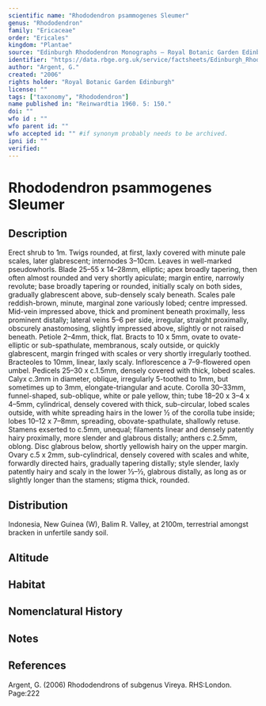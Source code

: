 ```yaml
---
scientific name: "Rhododendron psammogenes Sleumer"
genus: "Rhododendron"
family: "Ericaceae"
order: "Ericales"
kingdom: "Plantae"
source: "Edinburgh Rhododendron Monographs – Royal Botanic Garden Edinburgh"
identifier: "https://data.rbge.org.uk/service/factsheets/Edinburgh_Rhododendron_Monographs.xhtml"
author: "Argent, G."
created: "2006"
rights holder: "Royal Botanic Garden Edinburgh"
license: ""
tags: ["taxonomy", "Rhododendron"]
name published in: "Reinwardtia 1960. 5: 150."
doi: ""
wfo id : ""
wfo parent id: ""
wfo accepted id: "" #if synonym probably needs to be archived.                      
ipni id: ""
verified:
---
```


                       

# Rhododendron psammogenes Sleumer

## Description
Erect shrub to 1m. Twigs rounded, at first, laxly covered with minute pale scales, later glabrescent; internodes 3–10cm. Leaves in well-marked pseudowhorls. Blade 25–55 x 14–28mm, elliptic; apex broadly tapering, then often almost rounded and very shortly apiculate; margin entire, narrowly revolute; base broadly tapering or rounded, initially scaly on both sides, gradually glabrescent above, sub-densely scaly beneath. Scales pale reddish-brown, minute, marginal zone variously lobed; centre impressed. Mid-vein impressed above, thick and prominent beneath proximally, less prominent distally; lateral veins 5–6 per side, irregular, straight proximally, obscurely anastomosing, slightly impressed above, slightly or not raised beneath. Petiole 2–4mm, thick, flat. Bracts to 10 x 5mm, ovate to ovate-elliptic or sub-spathulate, membranous, scaly outside, or quickly glabrescent, margin fringed with scales or very shortly irregularly toothed. Bracteoles to 10mm, linear, laxly scaly. Inflorescence a 7–9-flowered open umbel. Pedicels 25–30 x c.1.5mm, densely covered with thick, lobed scales. Calyx c.3mm in diameter, oblique, irregularly 5-toothed to 1mm, but sometimes up to 3mm, elongate-triangular and acute. Corolla 30–33mm, funnel-shaped, sub-oblique, white or pale yellow, thin; tube 18–20 x 3–4 x 4–5mm, cylindrical, densely covered with thick, sub-circular, lobed scales outside, with white spreading hairs in the lower ½ of the corolla tube inside; lobes 10–12 x 7–8mm, spreading, obovate-spathulate, shallowly retuse. Stamens exserted to c.5mm, unequal; filaments linear and densely patently hairy proximally, more slender and glabrous distally; anthers c.2.5mm, oblong. Disc glabrous below, shortly yellowish hairy on the upper margin. Ovary c.5 x 2mm, sub-cylindrical, densely covered with scales and white, forwardly directed hairs, gradually tapering distally; style slender, laxly patently hairy and scaly in the lower 1⁄3–½, glabrous distally, as long as or slightly longer than the stamens; stigma thick, rounded.

## Distribution
Indonesia, New Guinea (W), Balim R. Valley, at 2100m, terrestrial amongst bracken in unfertile sandy soil.

## Altitude


## Habitat


## Nomenclatural History

                       
## Notes


## References

Argent, G. (2006) Rhododendrons of subgenus Vireya. RHS:London. Page:222
